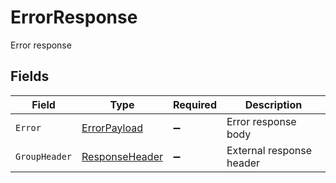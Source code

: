 # ErrorResponse

Error response


## Fields

| Field                                                   | Type                                                    | Required                                                | Description                                             |
| ------------------------------------------------------- | ------------------------------------------------------- | ------------------------------------------------------- | ------------------------------------------------------- |
| `Error`                                                 | [ErrorPayload](../../models/shared/ErrorPayload.md)     | :heavy_minus_sign:                                      | Error response body                                     |
| `GroupHeader`                                           | [ResponseHeader](../../models/shared/ResponseHeader.md) | :heavy_minus_sign:                                      | External response header                                |